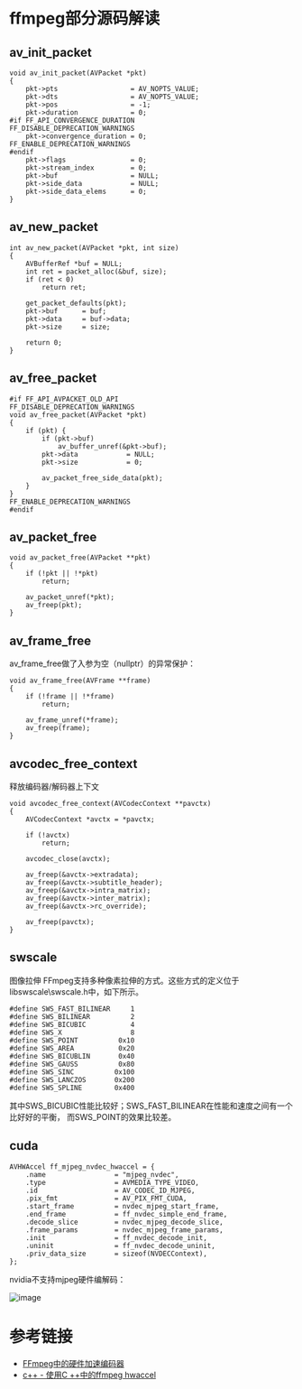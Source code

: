 # ffmpeg部分源码解读

## av_init_packet
```
void av_init_packet(AVPacket *pkt)
{
    pkt->pts                  = AV_NOPTS_VALUE;
    pkt->dts                  = AV_NOPTS_VALUE;
    pkt->pos                  = -1;
    pkt->duration             = 0;
#if FF_API_CONVERGENCE_DURATION
FF_DISABLE_DEPRECATION_WARNINGS
    pkt->convergence_duration = 0;
FF_ENABLE_DEPRECATION_WARNINGS
#endif
    pkt->flags                = 0;
    pkt->stream_index         = 0;
    pkt->buf                  = NULL;
    pkt->side_data            = NULL;
    pkt->side_data_elems      = 0;
}
```

## av_new_packet

```
int av_new_packet(AVPacket *pkt, int size)
{
    AVBufferRef *buf = NULL;
    int ret = packet_alloc(&buf, size);
    if (ret < 0)
        return ret;

    get_packet_defaults(pkt);
    pkt->buf      = buf;
    pkt->data     = buf->data;
    pkt->size     = size;

    return 0;
}
```

## av_free_packet

```
#if FF_API_AVPACKET_OLD_API
FF_DISABLE_DEPRECATION_WARNINGS
void av_free_packet(AVPacket *pkt)
{
    if (pkt) {
        if (pkt->buf)
            av_buffer_unref(&pkt->buf);
        pkt->data            = NULL;
        pkt->size            = 0;

        av_packet_free_side_data(pkt);
    }
}
FF_ENABLE_DEPRECATION_WARNINGS
#endif
```

## av_packet_free

```
void av_packet_free(AVPacket **pkt)
{
    if (!pkt || !*pkt)
        return;

    av_packet_unref(*pkt);
    av_freep(pkt);
}
```

## av_frame_free

av_frame_free做了入参为空（nullptr）的异常保护：
```
void av_frame_free(AVFrame **frame)
{
    if (!frame || !*frame)
        return;

    av_frame_unref(*frame);
    av_freep(frame);
}
```

## avcodec_free_context

释放编码器/解码器上下文
```
void avcodec_free_context(AVCodecContext **pavctx)
{
    AVCodecContext *avctx = *pavctx;

    if (!avctx)
        return;

    avcodec_close(avctx);

    av_freep(&avctx->extradata);
    av_freep(&avctx->subtitle_header);
    av_freep(&avctx->intra_matrix);
    av_freep(&avctx->inter_matrix);
    av_freep(&avctx->rc_override);

    av_freep(pavctx);
}
```

## swscale

图像拉伸
FFmpeg支持多种像素拉伸的方式。这些方式的定义位于libswscale\swscale.h中，如下所示。
```
#define SWS_FAST_BILINEAR     1
#define SWS_BILINEAR          2
#define SWS_BICUBIC           4
#define SWS_X                 8
#define SWS_POINT          0x10
#define SWS_AREA           0x20
#define SWS_BICUBLIN       0x40
#define SWS_GAUSS          0x80
#define SWS_SINC          0x100
#define SWS_LANCZOS       0x200
#define SWS_SPLINE        0x400
```
其中SWS_BICUBIC性能比较好；SWS_FAST_BILINEAR在性能和速度之间有一个比好好的平衡，
而SWS_POINT的效果比较差。

## cuda

```
AVHWAccel ff_mjpeg_nvdec_hwaccel = {
    .name                 = "mjpeg_nvdec",
    .type                 = AVMEDIA_TYPE_VIDEO,
    .id                   = AV_CODEC_ID_MJPEG,
    .pix_fmt              = AV_PIX_FMT_CUDA,
    .start_frame          = nvdec_mjpeg_start_frame,
    .end_frame            = ff_nvdec_simple_end_frame,
    .decode_slice         = nvdec_mjpeg_decode_slice,
    .frame_params         = nvdec_mjpeg_frame_params,
    .init                 = ff_nvdec_decode_init,
    .uninit               = ff_nvdec_decode_uninit,
    .priv_data_size       = sizeof(NVDECContext),
};
```

nvidia不支持mjpeg硬件编解码：

![image](https://user-images.githubusercontent.com/17688273/139840920-ef18ec1f-4fa3-458c-8696-1dab9b9d6e90.png)

# 参考链接

- [FFmpeg中的硬件加速编码器](https://meta.appinn.net/t/topic/18299)
- [c++ - 使用C ++中的ffmpeg hwaccel](https://mlog.club/article/178278)
